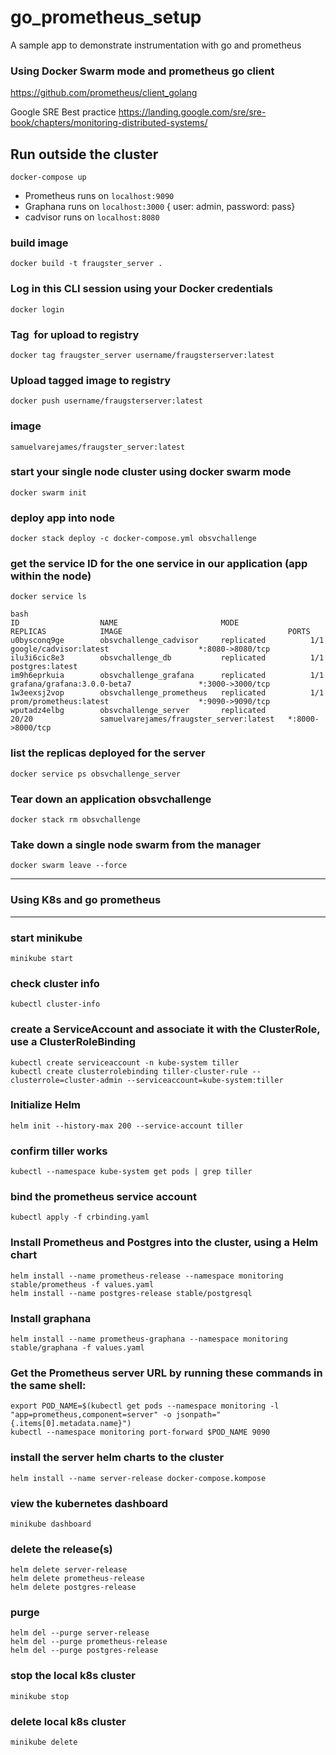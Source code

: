 # go_prometheus_setup
A sample app to demonstrate instrumentation with go and prometheus


### Using Docker Swarm mode and prometheus go client
https://github.com/prometheus/client_golang

Google SRE Best practice
https://landing.google.com/sre/sre-book/chapters/monitoring-distributed-systems/


## Run outside the cluster
`docker-compose up`
- Prometheus runs on `localhost:9090`
- Graphana runs on `localhost:3000` { user: admin, password: pass}
- cadvisor runs on `localhost:8080` 

### build image
`docker build -t fraugster_server .`

### Log in this CLI session using your Docker credentials
`docker login`

### Tag <image> for upload to registry
`docker tag fraugster_server username/fraugsterserver:latest`

### Upload tagged image to registry
`docker push username/fraugsterserver:latest`

### image 
`samuelvarejames/fraugster_server:latest`

### start your single node cluster using docker swarm mode
`docker swarm init`

### deploy app into node
`docker stack deploy -c docker-compose.yml obsvchallenge`

### get the service ID for the one service in our application (app within the node)
`docker service ls`

```
bash
ID                  NAME                       MODE                REPLICAS            IMAGE                                     PORTS
u0bysconq9ge        obsvchallenge_cadvisor     replicated          1/1                 google/cadvisor:latest                    *:8080->8080/tcp
ilu3i6cic8e3        obsvchallenge_db           replicated          1/1                 postgres:latest                           
im9h6eprkuia        obsvchallenge_grafana      replicated          1/1                 grafana/grafana:3.0.0-beta7               *:3000->3000/tcp
1w3eexsj2vop        obsvchallenge_prometheus   replicated          1/1                 prom/prometheus:latest                    *:9090->9090/tcp
wputadz4elbg        obsvchallenge_server       replicated          20/20               samuelvarejames/fraugster_server:latest   *:8000->8000/tcp
```

### list the replicas deployed for the server
`docker service ps obsvchallenge_server`

### Tear down an application obsvchallenge
`docker stack rm obsvchallenge`

### Take down a single node swarm from the manager
`docker swarm leave --force`



-----------------------------------------------------
### Using K8s and  go prometheus
-----------------------------------------------------


### start minikube
`minikube start`

### check cluster info
`kubectl cluster-info` 

### create a ServiceAccount and associate it with the ClusterRole, use a ClusterRoleBinding
```shell
kubectl create serviceaccount -n kube-system tiller
kubectl create clusterrolebinding tiller-cluster-rule --clusterrole=cluster-admin --serviceaccount=kube-system:tiller
```

### Initialize Helm 
`helm init --history-max 200 --service-account tiller`

### confirm tiller works
`kubectl --namespace kube-system get pods | grep tiller`

### bind the prometheus service account
`kubectl apply -f crbinding.yaml`

### Install Prometheus and Postgres into the cluster, using a Helm chart
```shell
helm install --name prometheus-release --namespace monitoring stable/prometheus -f values.yaml
helm install --name postgres-release stable/postgresql
```

### Install graphana
```shell
helm install --name prometheus-graphana --namespace monitoring stable/graphana -f values.yaml
```

### Get the Prometheus server URL by running these commands in the same shell:
```shell
export POD_NAME=$(kubectl get pods --namespace monitoring -l "app=prometheus,component=server" -o jsonpath="{.items[0].metadata.name}")
kubectl --namespace monitoring port-forward $POD_NAME 9090
```

### install the server helm charts to the cluster
`helm install --name server-release docker-compose.kompose`

### view the kubernetes dashboard
`minikube dashboard` 

### delete the release(s)
```shell
helm delete server-release
helm delete prometheus-release
helm delete postgres-release
```

### purge
```shell
helm del --purge server-release
helm del --purge prometheus-release
helm del --purge postgres-release
```

### stop the local k8s cluster
`minikube stop`

### delete local k8s cluster
`minikube delete`
